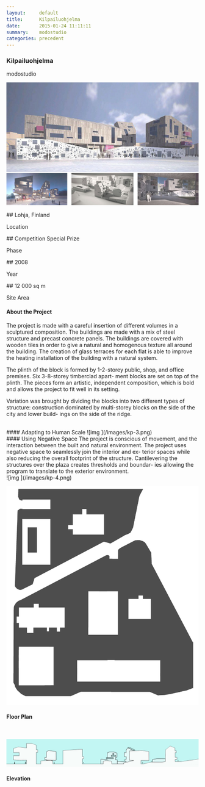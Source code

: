 ```yaml
---
layout:     default
title:      Kilpailuohjelma
date:       2015-01-24 11:11:11
summary:    modostudio
categories: precedent
---
```


<h3 class="h3 g1">Kilpailuohjelma</h3>
modostudio<br>

![img ](/images/kp-2.jpg)
![img ](/images/kp-1.jpg)
<br>
<div class="clearfix py2">
<div class="sm-col sm-col-6 px2">
## Lohja, Finland
<p class="border-top g1">Location</p>
</div>
<div class="sm-col sm-col-6 px2">
## Competition Special Prize
<p class="border-top g1">Phase</p>
</div>
<div class="sm-col sm-col-6 px2">
## 2008
<p class="border-top g1">Year</p>
</div>
<div class="sm-col sm-col-6 px2">
## 12 000 sq m
<p class="border-top g1">Site Area</p>
</div>
</div>


#### About the Project
The project is made with a careful insertion of different volumes in a sculptured composition. The buildings are made with a mix of steel structure and precast concrete panels. The buildings are covered with wooden tiles in order to give a natural and homogenous texture all around the building. The creation of glass terraces for each flat is able to improve the heating installation of the building with a natural system.

The plinth of the block is formed by 1-2-storey public, shop, and office premises. Six 3-8-storey timberclad apart- ment blocks are set on top of the plinth. The pieces form an artistic, independent composition, which is bold and allows the project to fit well in its setting.

Variation was brought by dividing the blocks into two different types of structure: construction dominated by multi-storey blocks on the side of the city and lower build- ings on the side of the ridge.

<br>
#### Adapting to Human Scale
![img ](/images/kp-3.png)
<br>
#### Using Negative Space
The project is conscious of movement, and the interaction between the built and natural environment.
The project uses negative space to seamlessly join the interior and ex- terior spaces while also reducing the overall footprint of the structure.
Cantilevering the structures over the plaza creates thresholds and boundar- ies allowing the program to translate to the exterior environment.
<div class="py1"></div>
![img ](/images/kp-4.png)
<div class="py1"></div>

![img ](/images/kp-5.png)
#### Floor Plan
<br>

![img ](/images/kp-6.png)
#### Elevation
<br>
